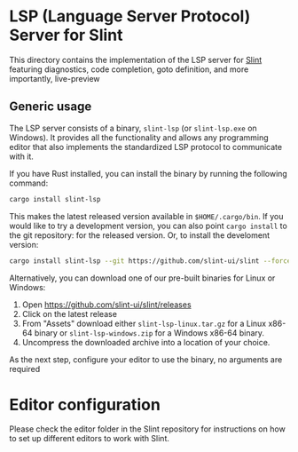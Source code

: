 # LSP (Language Server Protocol) Server for Slint

This directory contains the implementation of the LSP server for [Slint](https://slint-ui.com)
featuring diagnostics, code completion, goto definition, and more importantly, live-preview

## Generic usage

The LSP server consists of a binary, `slint-lsp` (or `slint-lsp.exe` on Windows). It provides all the functionality and allows any programming editor that also implements the standardized LSP protocol to communicate with it.



If you have Rust installed, you can install the binary by running the following command:

```sh
cargo install slint-lsp
```

This makes the latest released version available in `$HOME/.cargo/bin`. If you would like to try a development version, you can also point `cargo install` to the git repository:
for the released version. Or, to install the develoment version:

```sh
cargo install slint-lsp --git https://github.com/slint-ui/slint --force
```


Alternatively, you can download one of our pre-built binaries for Linux or Windows:

1. Open <https://github.com/slint-ui/slint/releases>
2. Click on the latest release
3. From "Assets" download either `slint-lsp-linux.tar.gz` for a Linux x86-64 binary
   or `slint-lsp-windows.zip` for a Windows x86-64 binary.
4. Uncompress the downloaded archive into a location of your choice.

As the next step, configure your editor to use the binary, no arguments are required


# Editor configuration

Please check the editor folder in the Slint repository for instructions on how to set up different editors to work with Slint.
